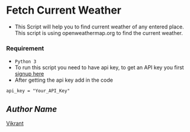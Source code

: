 # Fetch Current Weather
- This Script will help you to find current weather of any entered place. This script is using openweathermap.org to find the current weather.
### Requirement
- `Python 3`
- To run this script you need to have api key, to get an API key you first [signup here](https://home.openweathermap.org/api_keys)
- After getting the api key add in the code
```python3
api_key = "Your_API_Key"
```
## *Author Name*
[Vikrant](https://github.com/vikrant-v28)
